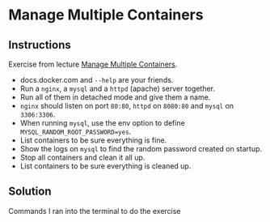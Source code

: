 # Manage Multiple Containers

## Instructions

Exercise from lecture [Manage Multiple Containers](https://www.udemy.com/course/docker-mastery/learn/lecture/6489906#overview).

- docs.docker.com and `--help` are your friends.
- Run a `nginx`, a `mysql` and a `httpd` (apache) server together.
- Run all of them in detached mode and give them a name.
- `nginx` should listen on port `80:80`, `httpd` on `8080:80` and `mysql` on `3306:3306`.
- When running `mysql`, use the env option to define `MYSQL_RANDOM_ROOT_PASSWORD=yes`.
- List containers to be sure everything is fine.
- Show the logs on `mysql` to find the random password created on startup.
- Stop all containers and clean it all up.
- List containers to be sure everything is cleaned up.

## Solution

Commands I ran into the terminal to do the exercise
